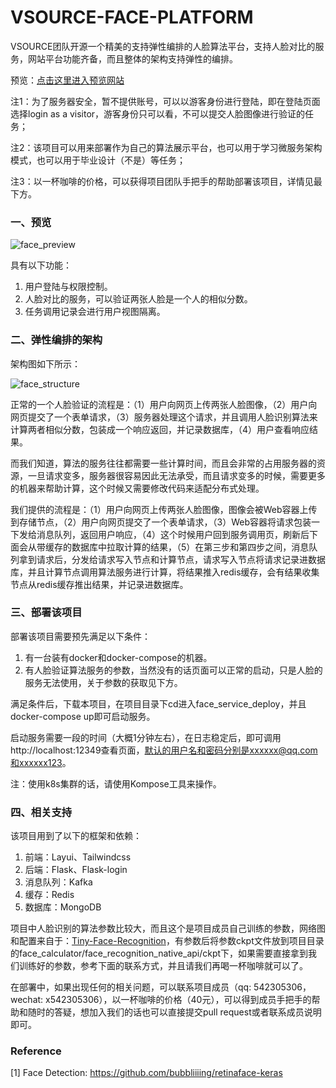 # VSOURCE-FACE-PLATFORM

VSOURCE团队开源一个精美的支持弹性编排的人脸算法平台，支持人脸对比的服务，网站平台功能齐备，而且整体的架构支持弹性的编排。

预览：[点击这里进入预览网站](http://120.26.143.61/)

注1：为了服务器安全，暂不提供账号，可以以游客身份进行登陆，即在登陆页面选择login as a visitor，游客身份只可以看，不可以提交人脸图像进行验证的任务；

注2：该项目可以用来部署作为自己的算法展示平台，也可以用于学习微服务架构模式，也可以用于毕业设计（不是）等任务；

注3：以一杯咖啡的价格，可以获得项目团队手把手的帮助部署该项目，详情见最下方。

### 一、预览

![face_preview](http://ecohnoch.cn/img/face_preview.png)

具有以下功能：

1. 用户登陆与权限控制。
2. 人脸对比的服务，可以验证两张人脸是一个人的相似分数。
3. 任务调用记录会进行用户视图隔离。

### 二、弹性编排的架构

架构图如下所示：

![face_structure](http://ecohnoch.cn/img/face_structure.png)

正常的一个人脸验证的流程是：（1）用户向网页上传两张人脸图像，（2）用户向网页提交了一个表单请求，（3）服务器处理这个请求，并且调用人脸识别算法来计算两者相似分数，包装成一个响应返回，并记录数据库，（4）用户查看响应结果。

而我们知道，算法的服务往往都需要一些计算时间，而且会非常的占用服务器的资源，一旦请求变多，服务器很容易因此无法承受，而且请求变多的时候，需要更多的机器来帮助计算，这个时候又需要修改代码来适配分布式处理。

我们提供的流程是：（1）用户向网页上传两张人脸图像，图像会被Web容器上传到存储节点，（2）用户向网页提交了一个表单请求，（3）Web容器将请求包装一下发给消息队列，返回用户响应，（4）这个时候用户回到服务调用页，刷新后下面会从带缓存的数据库中拉取计算的结果，（5）在第三步和第四步之间，消息队列拿到请求后，分发给请求写入节点和计算节点，请求写入节点将请求记录进数据库，并且计算节点调用算法服务进行计算，将结果推入redis缓存，会有结果收集节点从redis缓存推出结果，并记录进数据库。


### 三、部署该项目

部署该项目需要预先满足以下条件：

1. 有一台装有docker和docker-compose的机器。
2. 有人脸验证算法服务的参数，当然没有的话页面可以正常的启动，只是人脸的服务无法使用，关于参数的获取见下方。

满足条件后，下载本项目，在项目目录下cd进入face_service_deploy，并且docker-compose up即可启动服务。

启动服务需要一段的时间（大概1分钟左右），在日志稳定后，即可调用http://localhost:12349查看页面，默认的用户名和密码分别是xxxxxx@qq.com和xxxxxx123。

注：使用k8s集群的话，请使用Kompose工具来操作。

### 四、相关支持

该项目用到了以下的框架和依赖：

1. 前端：Layui、Tailwindcss
2. 后端：Flask、Flask-login
3. 消息队列：Kafka
4. 缓存：Redis
5. 数据库：MongoDB

项目中人脸识别的算法参数比较大，而且这个是项目成员自己训练的参数，网络图和配置来自于：[Tiny-Face-Recognition](https://github.com/Ecohnoch/Tiny-Face-Recognition)，有参数后将参数ckpt文件放到项目目录的face_calculator/face_recognition_native_api/ckpt下，如果需要直接拿到我们训练好的参数，参考下面的联系方式，并且请我们再喝一杯咖啡就可以了。

在部署中，如果出现任何的相关问题，可以联系项目成员（qq: 542305306，wechat: x542305306），以一杯咖啡的价格（40元），可以得到成员手把手的帮助和随时的答疑，想加入我们的话也可以直接提交pull request或者联系成员说明即可。



### Reference

[1] Face Detection: https://github.com/bubbliiiing/retinaface-keras